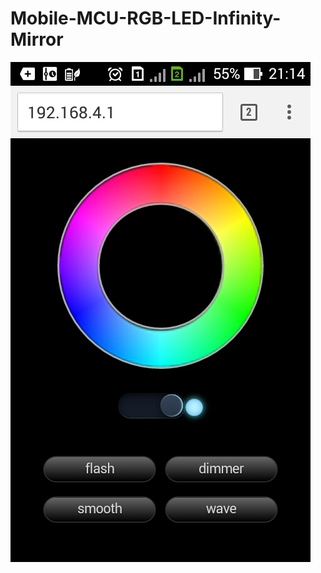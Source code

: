# Mobile-MCU-RGB-LED-Infinity-Mirror

![Alt text](https://github.com/song-rit/Mobile-MCU-RGB-LED-Infinity-Mirror/blob/master/pic/1.jpg "Optional title")

